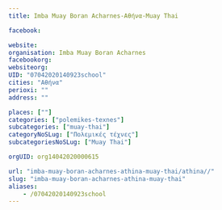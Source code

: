 ```yaml
---
title: Imba Muay Boran Acharnes-Αθήνα-Muay Thai

facebook:

website:
organisation: Imba Muay Boran Acharnes
facebookorg:
websiteorg:
UID: "07042020140923school"
cities: "Αθήνα"
perioxi: ""
address: ""

places: [""]
categories: ["polemikes-texnes"]
subcategories: ["muay-thai"]
categoryNoSLug: ["Πολεμικές τέχνες"]
subcategoriesNoSLug: ["Muay Thai"]

orgUID: org14042020000615

url: "imba-muay-boran-acharnes-athina-muay-thai/athina//"
slug: "imba-muay-boran-acharnes-athina-muay-thai"
aliases:
    - /07042020140923school
---
```





